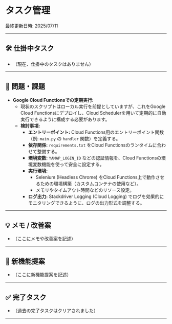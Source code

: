 # タスク管理

最終更新日時: 2025/07/11

---

## 🛠 仕掛中タスク
*   （現在、仕掛中のタスクはありません）

---

## 🚧 問題・課題
*   **Google Cloud Functionsでの定期実行:**
    *   現状のスクリプトはローカル実行を前提としていますが、これをGoogle Cloud Functionsにデプロイし、Cloud Schedulerを用いて定期的に自動実行できるように構成する必要があります。
    *   **検討事項:**
        *   **エントリーポイント:** Cloud Functions用のエントリーポイント関数（例: `main.py` の `handler` 関数）を定義する。
        *   **依存関係:** `requirements.txt` をCloud Functionsのランタイムに合わせて整備する。
        *   **環境変数:** `YAMAP_LOGIN_ID` などの認証情報を、Cloud Functionsの環境変数機能を使って安全に設定する。
        *   **実行環境:**
            *   Selenium (Headless Chrome) をCloud Functions上で動作させるための環境構築（カスタムコンテナの使用など）。
            *   メモリやタイムアウト時間などのリソース設定。
        *   **ログ出力:** Stackdriver Logging (Cloud Logging) でログを効果的にモニタリングできるように、ログの出力形式を調整する。

---

## 💡 メモ / 改善案
*   （ここにメモや改善案を記述）

---

## 🚀 新機能提案
*   （ここに新機能提案を記述）

---

## ✅ 完了タスク
*   （過去の完了タスクはクリアされました）

---
